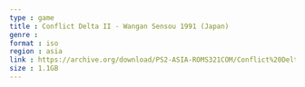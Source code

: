 ```yaml
---
type : game
title : Conflict Delta II - Wangan Sensou 1991 (Japan)
genre : 
format : iso
region : asia
link : https://archive.org/download/PS2-ASIA-ROMS321COM/Conflict%20Delta%20II%20-%20Wangan%20Sensou%201991%20%28Japan%29.7z
size : 1.1GB
---
```

